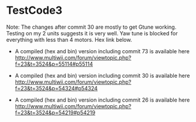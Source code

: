 TestCode3
=========

Note: The changes after commit 30 are mostly to get Gtune working. Testing on my 2 units suggests it is very well. Yaw tune is blocked for everything with less than 4 motors. Hex link below.

- A compiled (hex and bin) version including commit 73 is available here
http://www.multiwii.com/forum/viewtopic.php?f=23&t=3524&p=55114#p55114

- A compiled (hex and bin) version including commit 30 is available here
http://www.multiwii.com/forum/viewtopic.php?f=23&t=3524&p=54324#p54324

- A compiled (hex and bin) version including commit 26 is available here http://www.multiwii.com/forum/viewtopic.php?f=23&t=3524&p=54219#p54219


